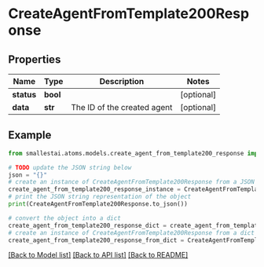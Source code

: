 # CreateAgentFromTemplate200Response


## Properties

Name | Type | Description | Notes
------------ | ------------- | ------------- | -------------
**status** | **bool** |  | [optional] 
**data** | **str** | The ID of the created agent | [optional] 

## Example

```python
from smallestai.atoms.models.create_agent_from_template200_response import CreateAgentFromTemplate200Response

# TODO update the JSON string below
json = "{}"
# create an instance of CreateAgentFromTemplate200Response from a JSON string
create_agent_from_template200_response_instance = CreateAgentFromTemplate200Response.from_json(json)
# print the JSON string representation of the object
print(CreateAgentFromTemplate200Response.to_json())

# convert the object into a dict
create_agent_from_template200_response_dict = create_agent_from_template200_response_instance.to_dict()
# create an instance of CreateAgentFromTemplate200Response from a dict
create_agent_from_template200_response_from_dict = CreateAgentFromTemplate200Response.from_dict(create_agent_from_template200_response_dict)
```
[[Back to Model list]](../README.md#documentation-for-models) [[Back to API list]](../README.md#documentation-for-api-endpoints) [[Back to README]](../README.md)



